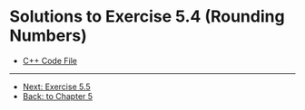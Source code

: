 # Solutions to Exercise 5.4 (Rounding Numbers)

-   [C++ Code File](05_04.cpp)

---

-   [Next: Exercise 5.5](05_05.md)
-   [Back: to Chapter 5](README.md)
